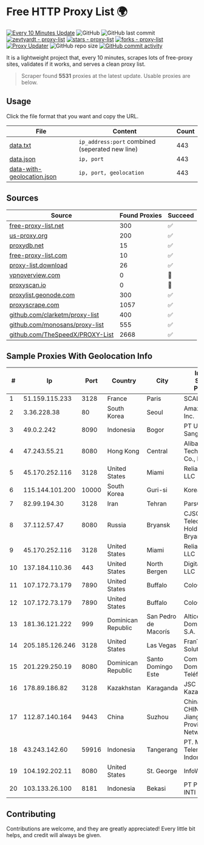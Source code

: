 
# Free HTTP Proxy List 🌍

[![Every 10 Minutes Update](https://github.com/mertguvencli/http-proxy-list/actions/workflows/main.yml/badge.svg?branch=main)](https://github.com/mertguvencli/http-proxy-list/actions/workflows/main.yml)
![GitHub](https://img.shields.io/github/license/mertguvencli/http-proxy-list)
![GitHub last commit](https://img.shields.io/github/last-commit/mertguvencli/http-proxy-list)
[![zevtyardt - proxy-list](https://img.shields.io/static/v1?label=zevtyardt&message=proxy-list&color=blue&logo=github)](https://github.com/zevtyardt/proxy-list "Go to GitHub repo")
[![stars - proxy-list](https://img.shields.io/github/stars/zevtyardt/proxy-list?style=social)](https://github.com/zevtyardt/proxy-list)
[![forks - proxy-list](https://img.shields.io/github/forks/zevtyardt/proxy-list?style=social)](https://github.com/zevtyardt/proxy-list)
[![Proxy Updater](https://github.com/zevtyardt/proxy-list/workflows/Proxy%20Updater/badge.svg)](https://github.com/zevtyardt/proxy-list/actions?query=workflow:"Proxy+Updater")
![GitHub repo size](https://img.shields.io/github/repo-size/zevtyardt/proxy-list)
[![GitHub commit activity](https://img.shields.io/github/commit-activity/m/zevtyardt/proxy-list?logo=commits)](https://github.com/zevtyardt/proxy-list/commits/main)

It is a lightweight project that, every 10 minutes, scrapes lots of free-proxy sites, validates if it works, and serves a clean proxy list.

> Scraper found **5531** proxies at the latest update. Usable proxies are below.

## Usage

Click the file format that you want and copy the URL.

|File|Content|Count|
|----|-------|-----|
|[data.txt](https://raw.githubusercontent.com/mertguvencli/http-proxy-list/main/proxy-list/data.txt)|`ip_address:port` combined (seperated new line)|443|
|[data.json](https://raw.githubusercontent.com/mertguvencli/http-proxy-list/main/proxy-list/data.json)|`ip, port`|443|
|[data-with-geolocation.json](https://raw.githubusercontent.com/mertguvencli/http-proxy-list/main/proxy-list/data-with-geolocation.json)|`ip, port, geolocation`|443|

## Sources

|Source|Found Proxies|Succeed|
|------|-------------|-------|
|[free-proxy-list.net](https://free-proxy-list.net)|300|✅|
|[us-proxy.org](https://www.us-proxy.org)|200|✅|
|[proxydb.net](http://proxydb.net)|15|✅|
|[free-proxy-list.com](https://free-proxy-list.com/?page=&port=&type%5B%5D=http&type%5B%5D=https&up_time=0&search=Search)|10|✅|
|[proxy-list.download](https://www.proxy-list.download/HTTP)|26|✅|
|[vpnoverview.com](https://vpnoverview.com/privacy/anonymous-browsing/free-proxy-servers)|0|🚫|
|[proxyscan.io](https://www.proxyscan.io)|0|🚫|
|[proxylist.geonode.com](https://proxylist.geonode.com/api/proxy-list?limit=300&page=1&sort_by=lastChecked&sort_type=desc&protocols=http,https)|300|✅|
|[proxyscrape.com](https://api.proxyscrape.com/v2/?request=displayproxies&protocol=http&timeout=10000&country=all&ssl=all&anonymity=all)|1057|✅|
|[github.com/clarketm/proxy-list](https://raw.githubusercontent.com/clarketm/proxy-list/master/proxy-list-raw.txt)|400|✅|
|[github.com/monosans/proxy-list](https://raw.githubusercontent.com/monosans/proxy-list/main/proxies/http.txt)|555|✅|
|[github.com/TheSpeedX/PROXY-List](https://raw.githubusercontent.com/TheSpeedX/PROXY-List/master/http.txt)|2668|✅|


## Sample Proxies With Geolocation Info

|#|Ip|Port|Country|City|Internet Service Provider|
|-|--|----|-------|----|-------------------------|
|1|51.159.115.233|3128|France|Paris|SCALEWAY|
|2|3.36.228.38|80|South Korea|Seoul|Amazon.com, Inc.|
|3|49.0.2.242|8090|Indonesia|Bogor|PT Usaha Adi Sanggoro|
|4|47.243.55.21|8080|Hong Kong|Central|Alibaba (US) Technology Co., Ltd.|
|5|45.170.252.116|3128|United States|Miami|ReliableSite.Net LLC|
|6|115.144.101.200|10000|South Korea|Guri-si|Korea Telecom|
|7|82.99.194.30|3128|Iran|Tehran|ParsOnline Co.|
|8|37.112.57.47|8080|Russia|Bryansk|CJSC "ER-Telecom Holding" Bryansk branch|
|9|45.170.252.116|3128|United States|Miami|ReliableSite.Net LLC|
|10|137.184.110.36|443|United States|North Bergen|DigitalOcean, LLC|
|11|107.172.73.179|7890|United States|Buffalo|ColoCrossing|
|12|107.172.73.179|7890|United States|Buffalo|ColoCrossing|
|13|181.36.121.222|999|Dominican Republic|San Pedro de Macorís|Altice Dominicana S.A.|
|14|205.185.126.246|3128|United States|Las Vegas|FranTech Solutions|
|15|201.229.250.19|8080|Dominican Republic|Santo Domingo Este|Compañía Dominicana de Teléfonos S. A.|
|16|178.89.186.82|3128|Kazakhstan|Karaganda|JSC Kazakhtelecom|
|17|112.87.140.164|9443|China|Suzhou|China Unicom CHINA169 Jiangsu Province Network|
|18|43.243.142.60|59916|Indonesia|Tangerang|PT. Mora Telematika Indonesia|
|19|104.192.202.11|8080|United States|St. George|InfoWest|
|20|103.133.26.100|8181|Indonesia|Bekasi|PT PHATRIA INTI PERSADA|



## Contributing

Contributions are welcome, and they are greatly appreciated! Every
little bit helps, and credit will always be given.

